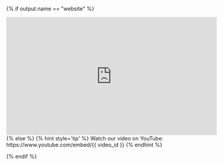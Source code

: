 {% if output.name == "website" %}
<center>
<iframe width="560" height="315" src="https://www.youtube.com/embed/{{ video_id }}" frameborder="0" allow="accelerometer; autoplay; encrypted-media; gyroscope; picture-in-picture" allowfullscreen></iframe>
</center>
{% else %}
{% hint style='tip' %}
Watch our video on YouTube: https://www.youtube.com/embed/{{ video_id }}
{% endhint %}

{% endif %}